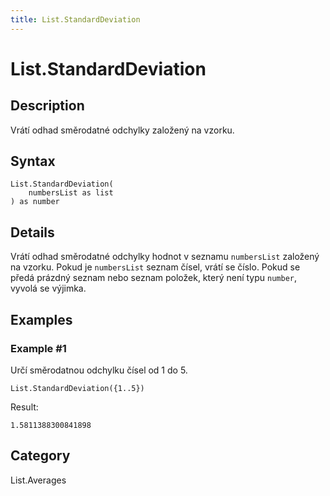```yaml
---
title: List.StandardDeviation
---
```


# List.StandardDeviation


## Description

Vrátí odhad směrodatné odchylky založený na vzorku.


## Syntax

```powerquery
List.StandardDeviation(
    numbersList as list
) as number
```


## Details

Vrátí odhad směrodatné odchylky hodnot v seznamu <code>numbersList</code> založený na vzorku.    Pokud je <code>numbersList</code> seznam čísel, vrátí se číslo.    Pokud se předá prázdný seznam nebo seznam položek, který není typu <code>number</code>, vyvolá se výjimka.


## Examples

### Example #1 
Určí směrodatnou odchylku čísel od 1 do 5.
```powerquery
List.StandardDeviation({1..5})
```

Result: 
```powerquery
1.5811388300841898
```




## Category
List.Averages
